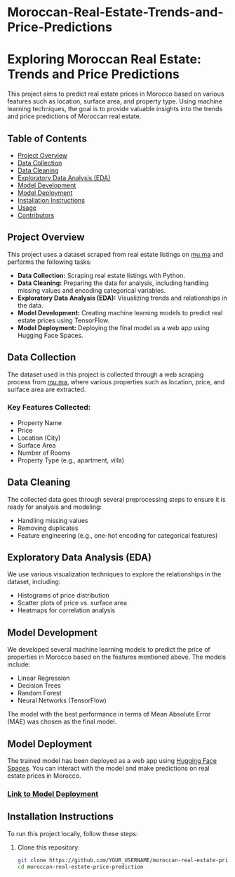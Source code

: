 # Moroccan-Real-Estate-Trends-and-Price-Predictions
# Exploring Moroccan Real Estate: Trends and Price Predictions

This project aims to predict real estate prices in Morocco based on various features such as location, surface area, and property type. Using machine learning techniques, the goal is to provide valuable insights into the trends and price predictions of Moroccan real estate.

## Table of Contents

- [Project Overview](#project-overview)
- [Data Collection](#data-collection)
- [Data Cleaning](#data-cleaning)
- [Exploratory Data Analysis (EDA)](#exploratory-data-analysis-eda)
- [Model Development](#model-development)
- [Model Deployment](#model-deployment)
- [Installation Instructions](#installation-instructions)
- [Usage](#usage)
- [Contributors](#contributors)

## Project Overview

This project uses a dataset scraped from real estate listings on [mu.ma](https://www.mu.ma/) and performs the following tasks:

- **Data Collection:** Scraping real estate listings with Python.
- **Data Cleaning:** Preparing the data for analysis, including handling missing values and encoding categorical variables.
- **Exploratory Data Analysis (EDA):** Visualizing trends and relationships in the data.
- **Model Development:** Creating machine learning models to predict real estate prices using TensorFlow.
- **Model Deployment:** Deploying the final model as a web app using Hugging Face Spaces.

## Data Collection

The dataset used in this project is collected through a web scraping process from [mu.ma](https://www.mu.ma/), where various properties such as location, price, and surface area are extracted.

### Key Features Collected:
- Property Name
- Price
- Location (City)
- Surface Area
- Number of Rooms
- Property Type (e.g., apartment, villa)

## Data Cleaning

The collected data goes through several preprocessing steps to ensure it is ready for analysis and modeling:
- Handling missing values
- Removing duplicates
- Feature engineering (e.g., one-hot encoding for categorical features)

## Exploratory Data Analysis (EDA)

We use various visualization techniques to explore the relationships in the dataset, including:
- Histograms of price distribution
- Scatter plots of price vs. surface area
- Heatmaps for correlation analysis

## Model Development

We developed several machine learning models to predict the price of properties in Morocco based on the features mentioned above. The models include:
- Linear Regression
- Decision Trees
- Random Forest
- Neural Networks (TensorFlow)

The model with the best performance in terms of Mean Absolute Error (MAE) was chosen as the final model.

## Model Deployment

The trained model has been deployed as a web app using [Hugging Face Spaces](https://huggingface.co/spaces). You can interact with the model and make predictions on real estate prices in Morocco.

### [Link to Model Deployment](https://huggingface.co/spaces/saaara/real_estate_price_prediction)

## Installation Instructions

To run this project locally, follow these steps:

1. Clone this repository:
   ```bash
   git clone https://github.com/YOUR_USERNAME/moroccan-real-estate-price-prediction.git
   cd moroccan-real-estate-price-prediction
